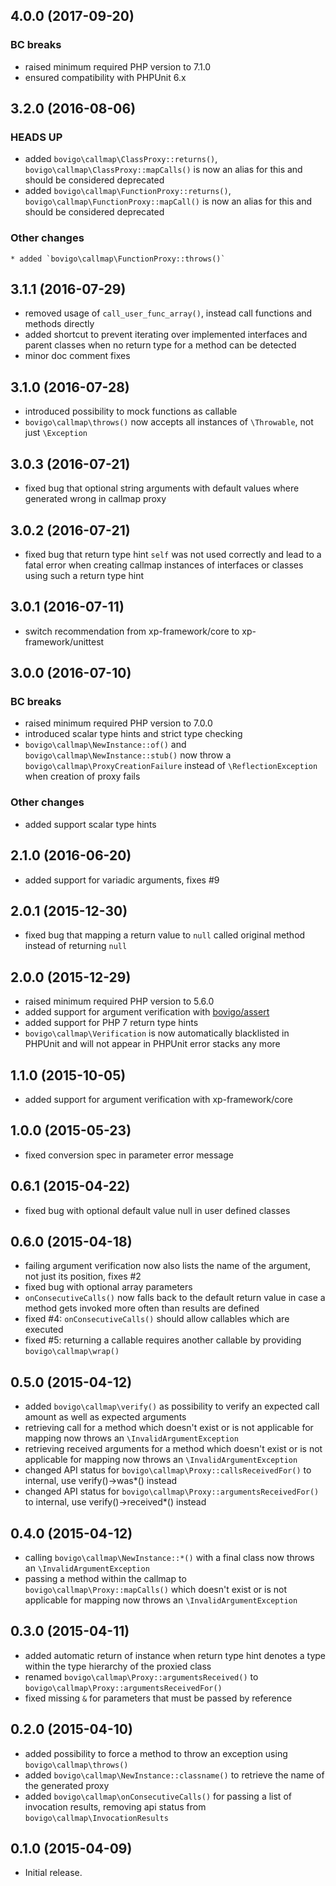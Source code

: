 4.0.0 (2017-09-20)
------------------

### BC breaks

  * raised minimum required PHP version to 7.1.0
  * ensured compatibility with PHPUnit 6.x


3.2.0 (2016-08-06)
------------------

### HEADS UP

  * added `bovigo\callmap\ClassProxy::returns()`, `bovigo\callmap\ClassProxy::mapCalls()` is now an alias for this and should be considered deprecated
  * added `bovigo\callmap\FunctionProxy::returns()`, `bovigo\callmap\FunctionProxy::mapCall()` is now an alias for this and should be considered deprecated


### Other changes

    * added `bovigo\callmap\FunctionProxy::throws()`


3.1.1 (2016-07-29)
------------------

  * removed usage of `call_user_func_array()`, instead call functions and methods directly
  * added shortcut to prevent iterating over implemented interfaces and parent classes when no return type for a method can be detected
  * minor doc comment fixes


3.1.0 (2016-07-28)
------------------

  * introduced possibility to mock functions as callable
  * `bovigo\callmap\throws()` now accepts all instances of `\Throwable`, not just `\Exception`


3.0.3 (2016-07-21)
------------------

  * fixed bug that optional string arguments with default values where generated wrong in callmap proxy


3.0.2 (2016-07-21)
------------------

  * fixed bug that return type hint `self` was not used correctly and lead to a fatal error when creating callmap instances of interfaces or classes using such a return type hint


3.0.1 (2016-07-11)
------------------

  * switch recommendation from xp-framework/core to xp-framework/unittest


3.0.0 (2016-07-10)
------------------

### BC breaks

  * raised minimum required PHP version to 7.0.0
  * introduced scalar type hints and strict type checking
  * `bovigo\callmap\NewInstance::of()` and `bovigo\callmap\NewInstance::stub()` now throw a `bovigo\callmap\ProxyCreationFailure` instead of `\ReflectionException` when creation of proxy fails


### Other changes

  * added support scalar type hints


2.1.0 (2016-06-20)
------------------

  * added support for variadic arguments, fixes #9


2.0.1 (2015-12-30)
------------------

  * fixed bug that mapping a return value to `null` called original method instead of returning `null`


2.0.0 (2015-12-29)
------------------

  * raised minimum required PHP version to 5.6.0
  * added support for argument verification with [bovigo/assert](https://github.com/mikey179/bovigo-assert)
  * added support for PHP 7 return type hints
  * `bovigo\callmap\Verification` is now automatically blacklisted in PHPUnit and will not appear in PHPUnit error stacks any more


1.1.0 (2015-10-05)
------------------

  * added support for argument verification with xp-framework/core


1.0.0 (2015-05-23)
------------------

  * fixed conversion spec in parameter error message


0.6.1 (2015-04-22)
------------------

  * fixed bug with optional default value null in user defined classes


0.6.0 (2015-04-18)
------------------

  * failing argument verification now also lists the name of the argument, not just its position, fixes #2
  * fixed bug with optional array parameters
  * `onConsecutiveCalls()` now falls back to the default return value in case a method gets invoked more often than results are defined
  * fixed #4: `onConsecutiveCalls()` should allow callables which are executed
  * fixed #5: returning a callable requires another callable by providing `bovigo\callmap\wrap()`


0.5.0 (2015-04-12)
------------------

  * added `bovigo\callmap\verify()` as possibility to verify an expected call amount as well as expected arguments
  * retrieving call for a method which doesn't exist or is not applicable for mapping now throws an `\InvalidArgumentException`
  * retrieving received arguments for a method which doesn't exist or is not applicable for mapping now throws an `\InvalidArgumentException`
  * changed API status for `bovigo\callmap\Proxy::callsReceivedFor()` to internal, use verify()->was*() instead
  * changed API status for `bovigo\callmap\Proxy::argumentsReceivedFor()` to internal, use verify()->received*() instead


0.4.0 (2015-04-12)
------------------

  * calling `bovigo\callmap\NewInstance::*()` with a final class now throws an `\InvalidArgumentException`
  * passing a method within the callmap to `bovigo\callmap\Proxy::mapCalls()` which doesn't exist or is not applicable for mapping now throws an `\InvalidArgumentException`


0.3.0 (2015-04-11)
------------------

  * added automatic return of instance when return type hint denotes a type within the type hierarchy of the proxied class
  * renamed `bovigo\callmap\Proxy::argumentsReceived()` to `bovigo\callmap\Proxy::argumentsReceivedFor()`
  * fixed missing `&` for parameters that must be passed by reference


0.2.0 (2015-04-10)
------------------

  * added possibility to force a method to throw an exception using `bovigo\callmap\throws()`
  * added `bovigo\callmap\NewInstance::classname()` to retrieve the name of the generated proxy
  * added `bovigo\callmap\onConsecutiveCalls()` for passing a list of invocation results, removing api status from `bovigo\callmap\InvocationResults`


0.1.0 (2015-04-09)
------------------

  * Initial release.
